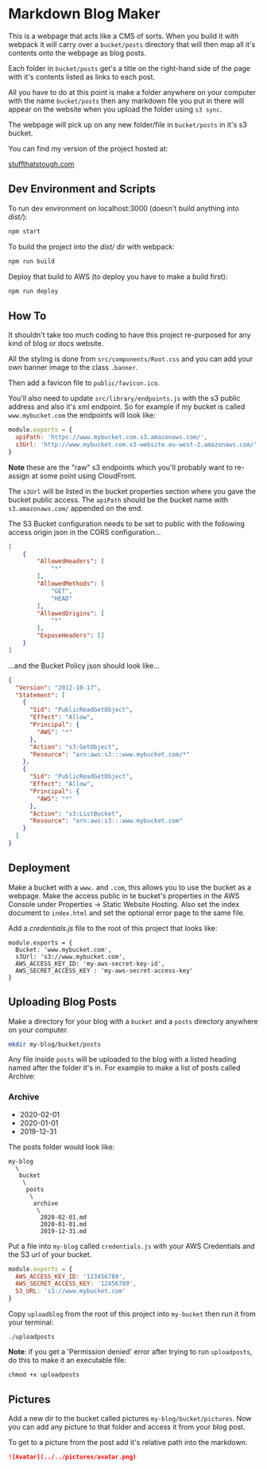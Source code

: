 # Markdown Blog Maker

This is a webpage that acts like a CMS of sorts. When you build it with
webpack it will carry over a `bucket/posts` directory that will then map all
it's contents onto the webpage as blog posts.

Each folder in `bucket/posts` get's a title on the right-hand side of the page
with it's contents listed as links to each post.

All you have to do at this point is make a folder anywhere on your computer
with the name `bucket/posts` then any markdown file you put in there will appear
on the website when you upload the folder using `s3 sync`.

The webpage will pick up on any new folder/file in `bucket/posts` in it's s3 bucket.

You can find my version of the project hosted at:

[stuffthatstough.com](https://www.stuffthatstough.com)

## Dev Environment and Scripts

To run dev environment on localhost:3000 (doesn't build anything into *dist/*):

```sh
npm start
```

To build the project into the *dist/* dir with webpack:

```sh
npm run build
```

Deploy that build to AWS (to deploy you have to make a build first):

```sh
npm run deploy
```

## How To

It shouldn't take too much coding to have this project re-purposed for
any kind of blog or docs website.

All the styling is done from `src/components/Root.css` and you can add 
your own banner image to the class `.banner`.

Then add a favicon file to `public/favicon.ico`.

You'll also need to update `src/library/endpoints.js` with the s3 public
address and also it's xml endpoint. So for example if my bucket is called
`www.mybucket.com` the endpoints will look like:

```js
module.exports = {
  apiPath: 'https://www.mybucket.com.s3.amazonaws.com/',
  s3Url: 'http://www.mybucket.com.s3-website.eu-west-2.amazonaws.com/',
}
```

**Note** these are the "raw" s3 endpoints which you'll probably want to
re-assign at some point using CloudFront.

The `s3Url` will be listed in the bucket properties section where you
gave the bucket public access. The `apiPath` should be the bucket name
with `s3.amazonaws.com/` appended on the end.

The S3 Bucket configuration needs to be set to public with the following
access origin json in the CORS configuration...

```json
[
    {
        "AllowedHeaders": [
            "*"
        ],
        "AllowedMethods": [
            "GET",
            "HEAD"
        ],
        "AllowedOrigins": [
            "*"
        ],
        "ExposeHeaders": []
    }
]
```

...and the Bucket Policy json should look like...

```json
{
  "Version": "2012-10-17",
  "Statement": [
    {
      "Sid": "PublicReadGetObject",
      "Effect": "Allow",
      "Principal": {
        "AWS": "*"
      },
      "Action": "s3:GetObject",
      "Resource": "arn:aws:s3:::www.mybucket.com/*"
    },
    {
      "Sid": "PublicReadGetObject",
      "Effect": "Allow",
      "Principal": {
        "AWS": "*"
      },
      "Action": "s3:ListBucket",
      "Resource": "arn:aws:s3:::www.mybucket.com"
    }
  ]
}
```

## Deployment

Make a bucket with a `www.` and `.com`, this allows you to use the bucket
as a webpage. Make the access public in te bucket's properties in the AWS
Console under Properties -> Static Website Hosting. Also set the index
document to `index.html` and set the optional error page to the same
file.

Add a *credentials.js* file to the root of this project that looks like:

```
module.exports = {
  Bucket: 'www.mybucket.com',
  s3Url: 's3://www.mybucket.com',
  AWS_ACCESS_KEY_ID: 'my-aws-secret-key-id',
  AWS_SECRET_ACCESS_KEY : 'my-aws-secret-access-key'
}
```

## Uploading Blog Posts

Make a directory for your blog with a `bucket` and a `posts` directory anywhere on
your computer.

```bash
mkdir my-blog/bucket/posts
```

Any file inside `posts` will be uploaded to the blog with a listed 
heading named after the folder it's in. For example to make a list of posts
called Archive:

### Archive

- 2020-02-01
- 2020-01-01
- 2019-12-31

The posts folder would look like:

```
my-blog
  \
   bucket
    \
     posts
      \
       archive
        \
         2020-02-01.md
         2020-01-01.md
         2019-12-31.md
```

Put a file into `my-blog` called `credentials.js` with your AWS Credentials and
the S3 url of your bucket.

```js
module.exports = {
  AWS_ACCESS_KEY_ID: '123456789', 
  AWS_SECRET_ACCESS_KEY: '12456789', 
  S3_URL: 's3://www.mybucket.com'
}
```

Copy `uploadblog` from the root of this project into
`my-bucket` then run it from your terminal:

```posix
./uploadposts
```

**Note**: if you get a 'Permission denied' error after trying
to run `uploadposts`, do this to make it an executable file:

```posix
chmod +x uploadposts
```

## Pictures

Add a new dir to the bucket called pictures `my-blog/bucket/pictures`.
Now you can add any picture to that folder and access it from your
blog post.

To get to a picture from the post add it's relative path into the 
markdown.

```md
![Avatar](../../pictures/avatar.png)
```
